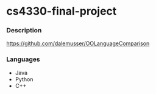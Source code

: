 # cs4330-final-project

### Description  
https://github.com/dalemusser/OOLanguageComparison

### Languages
* Java
* Python
* C++
